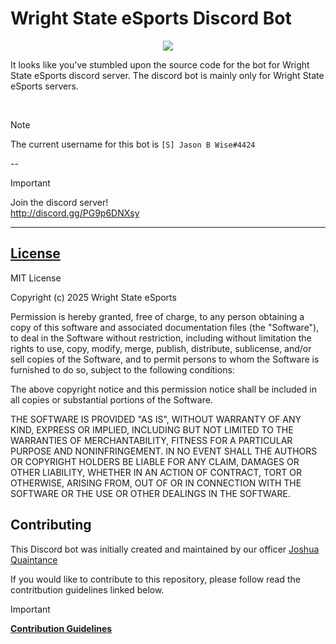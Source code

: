 # Wright State eSports Discord Bot

<p align="center">
    <image src="WrightStateeSportsLogo.png" />
</p>

It looks like you've stumbled upon the source code for the bot for Wright State eSports discord server. The discord bot is mainly only for Wright State eSports servers.

&nbsp;

> [!NOTE]  
> The current username for this bot is `[S] Jason B Wise#4424`

--

> [!IMPORTANT]  
> Join the discord server!  
> http://discord.gg/PG9p6DNXsy

---

## [License](LICENSE)

MIT License

Copyright (c) 2025 Wright State eSports

Permission is hereby granted, free of charge, to any person obtaining a copy
of this software and associated documentation files (the "Software"), to deal
in the Software without restriction, including without limitation the rights
to use, copy, modify, merge, publish, distribute, sublicense, and/or sell
copies of the Software, and to permit persons to whom the Software is
furnished to do so, subject to the following conditions:

The above copyright notice and this permission notice shall be included in all
copies or substantial portions of the Software.

THE SOFTWARE IS PROVIDED "AS IS", WITHOUT WARRANTY OF ANY KIND, EXPRESS OR
IMPLIED, INCLUDING BUT NOT LIMITED TO THE WARRANTIES OF MERCHANTABILITY,
FITNESS FOR A PARTICULAR PURPOSE AND NONINFRINGEMENT. IN NO EVENT SHALL THE
AUTHORS OR COPYRIGHT HOLDERS BE LIABLE FOR ANY CLAIM, DAMAGES OR OTHER
LIABILITY, WHETHER IN AN ACTION OF CONTRACT, TORT OR OTHERWISE, ARISING FROM,
OUT OF OR IN CONNECTION WITH THE SOFTWARE OR THE USE OR OTHER DEALINGS IN THE
SOFTWARE.

## Contributing

This Discord bot was initially created and maintained by our officer [Joshua Quaintance](https://github.com/JoshQuaintance)

If you would like to contribute to this repository, please follow read the contritbution guidelines linked below.

> [!IMPORTANT]
> [**Contribution Guidelines**](CONTRIBUTING.MD)

